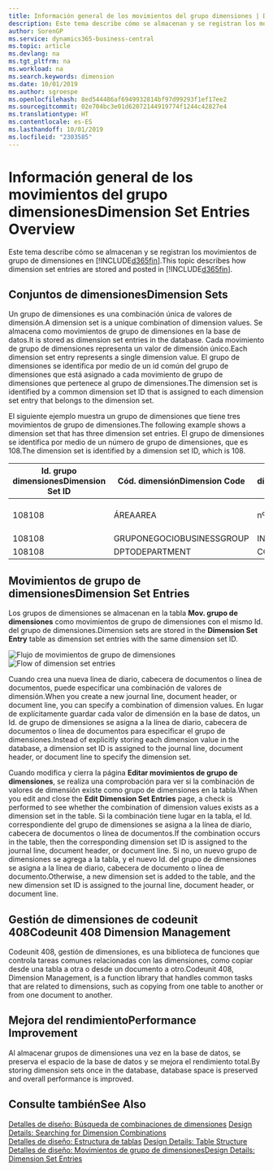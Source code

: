 ```yaml
---
title: Información general de los movimientos del grupo dimensiones | Documentos de Microsoft
description: Este tema describe cómo se almacenan y se registran los movimientos de grupo de dimensiones en Dynamics 365.
author: SorenGP
ms.service: dynamics365-business-central
ms.topic: article
ms.devlang: na
ms.tgt_pltfrm: na
ms.workload: na
ms.search.keywords: dimension
ms.date: 10/01/2019
ms.author: sgroespe
ms.openlocfilehash: 8ed544486af6949932814bf97d99293f1ef17ee2
ms.sourcegitcommit: 02e704bc3e01d62072144919774f1244c42827e4
ms.translationtype: HT
ms.contentlocale: es-ES
ms.lasthandoff: 10/01/2019
ms.locfileid: "2303585"
---
```

# <a name="dimension-set-entries-overview"></a><span data-ttu-id="3b29e-103">Información general de los movimientos del grupo dimensiones</span><span class="sxs-lookup"><span data-stu-id="3b29e-103">Dimension Set Entries Overview</span></span>
<span data-ttu-id="3b29e-104">Este tema describe cómo se almacenan y se registran los movimientos de grupo de dimensiones en [!INCLUDE[d365fin](includes/d365fin_md.md)].</span><span class="sxs-lookup"><span data-stu-id="3b29e-104">This topic describes how dimension set entries are stored and posted in [!INCLUDE[d365fin](includes/d365fin_md.md)].</span></span>  

## <a name="dimension-sets"></a><span data-ttu-id="3b29e-105">Conjuntos de dimensiones</span><span class="sxs-lookup"><span data-stu-id="3b29e-105">Dimension Sets</span></span>  
<span data-ttu-id="3b29e-106">Un grupo de dimensiones es una combinación única de valores de dimensión.</span><span class="sxs-lookup"><span data-stu-id="3b29e-106">A dimension set is a unique combination of dimension values.</span></span> <span data-ttu-id="3b29e-107">Se almacena como movimientos de grupo de dimensiones en la base de datos.</span><span class="sxs-lookup"><span data-stu-id="3b29e-107">It is stored as dimension set entries in the database.</span></span> <span data-ttu-id="3b29e-108">Cada movimiento de grupo de dimensiones representa un valor de dimensión único.</span><span class="sxs-lookup"><span data-stu-id="3b29e-108">Each dimension set entry represents a single dimension value.</span></span> <span data-ttu-id="3b29e-109">El grupo de dimensiones se identifica por medio de un id común del grupo de dimensiones que está asignado a cada movimiento de grupo de dimensiones que pertenece al grupo de dimensiones.</span><span class="sxs-lookup"><span data-stu-id="3b29e-109">The dimension set is identified by a common dimension set ID that is assigned to each dimension set entry that belongs to the dimension set.</span></span>  

<span data-ttu-id="3b29e-110">El siguiente ejemplo muestra un grupo de dimensiones que tiene tres movimientos de grupo de dimensiones.</span><span class="sxs-lookup"><span data-stu-id="3b29e-110">The following example shows a dimension set that has three dimension set entries.</span></span> <span data-ttu-id="3b29e-111">El grupo de dimensiones se identifica por medio de un número de grupo de dimensiones, que es 108.</span><span class="sxs-lookup"><span data-stu-id="3b29e-111">The dimension set is identified by a dimension set ID, which is 108.</span></span>  

|<span data-ttu-id="3b29e-112">Id. grupo dimensiones</span><span class="sxs-lookup"><span data-stu-id="3b29e-112">Dimension Set ID</span></span>|<span data-ttu-id="3b29e-113">Cód. dimensión</span><span class="sxs-lookup"><span data-stu-id="3b29e-113">Dimension Code</span></span>|<span data-ttu-id="3b29e-114">Cód. valor dimensión</span><span class="sxs-lookup"><span data-stu-id="3b29e-114">Dimension Value Code</span></span>|<span data-ttu-id="3b29e-115">Nombre valor dimensión</span><span class="sxs-lookup"><span data-stu-id="3b29e-115">Dimension Value Name</span></span>|  
|----------------------|--------------------|--------------------------|--------------------------|  
|<span data-ttu-id="3b29e-116">108</span><span class="sxs-lookup"><span data-stu-id="3b29e-116">108</span></span>|<span data-ttu-id="3b29e-117">ÁREA</span><span class="sxs-lookup"><span data-stu-id="3b29e-117">AREA</span></span>|<span data-ttu-id="3b29e-118">nº 70</span><span class="sxs-lookup"><span data-stu-id="3b29e-118">70</span></span>|<span data-ttu-id="3b29e-119">Norte América</span><span class="sxs-lookup"><span data-stu-id="3b29e-119">America North</span></span>|  
|<span data-ttu-id="3b29e-120">108</span><span class="sxs-lookup"><span data-stu-id="3b29e-120">108</span></span>|<span data-ttu-id="3b29e-121">GRUPONEGOCIO</span><span class="sxs-lookup"><span data-stu-id="3b29e-121">BUSINESSGROUP</span></span>|<span data-ttu-id="3b29e-122">INICIO</span><span class="sxs-lookup"><span data-stu-id="3b29e-122">HOME</span></span>|<span data-ttu-id="3b29e-123">Inicio</span><span class="sxs-lookup"><span data-stu-id="3b29e-123">Home</span></span>|  
|<span data-ttu-id="3b29e-124">108</span><span class="sxs-lookup"><span data-stu-id="3b29e-124">108</span></span>|<span data-ttu-id="3b29e-125">DPTO</span><span class="sxs-lookup"><span data-stu-id="3b29e-125">DEPARTMENT</span></span>|<span data-ttu-id="3b29e-126">CCIAL</span><span class="sxs-lookup"><span data-stu-id="3b29e-126">SALES</span></span>|<span data-ttu-id="3b29e-127">Ccial</span><span class="sxs-lookup"><span data-stu-id="3b29e-127">Sales</span></span>|  

## <a name="dimension-set-entries"></a><span data-ttu-id="3b29e-128">Movimientos de grupo de dimensiones</span><span class="sxs-lookup"><span data-stu-id="3b29e-128">Dimension Set Entries</span></span>  
<span data-ttu-id="3b29e-129">Los grupos de dimensiones se almacenan en la tabla **Mov. grupo de dimensiones** como movimientos de grupo de dimensiones con el mismo Id. del grupo de dimensiones.</span><span class="sxs-lookup"><span data-stu-id="3b29e-129">Dimension sets are stored in the **Dimension Set Entry** table as dimension set entries with the same dimension set ID.</span></span>  

<span data-ttu-id="3b29e-130">![Flujo de movimientos de grupo de dimensiones](media/dimensionentrynav7.png "Flujo de movimientos de grupo de dimensiones")</span><span class="sxs-lookup"><span data-stu-id="3b29e-130">![Flow of dimension set entries](media/dimensionentrynav7.png "Flow of dimension set entries")</span></span>  

<span data-ttu-id="3b29e-131">Cuando crea una nueva línea de diario, cabecera de documentos o línea de documentos, puede especificar una combinación de valores de dimensión.</span><span class="sxs-lookup"><span data-stu-id="3b29e-131">When you create a new journal line, document header, or document line, you can specify a combination of dimension values.</span></span> <span data-ttu-id="3b29e-132">En lugar de explícitamente guardar cada valor de dimensión en la base de datos, un Id. de grupo de dimensiones se asigna a la línea de diario, cabecera de documentos o línea de documentos para especificar el grupo de dimensiones.</span><span class="sxs-lookup"><span data-stu-id="3b29e-132">Instead of explicitly storing each dimension value in the database, a dimension set ID is assigned to the journal line, document header, or document line to specify the dimension set.</span></span>  

<span data-ttu-id="3b29e-133">Cuando modifica y cierra la página **Editar movimientos de grupo de dimensiones**, se realiza una comprobación para ver si la combinación de valores de dimensión existe como grupo de dimensiones en la tabla.</span><span class="sxs-lookup"><span data-stu-id="3b29e-133">When you edit and close the **Edit Dimension Set Entries** page, a check is performed to see whether the combination of dimension values exists as a dimension set in the table.</span></span> <span data-ttu-id="3b29e-134">Si la combinación tiene lugar en la tabla, el Id. correspondiente del grupo de dimensiones se asigna a la línea de diario, cabecera de documentos o línea de documentos.</span><span class="sxs-lookup"><span data-stu-id="3b29e-134">If the combination occurs in the table, then the corresponding dimension set ID is assigned to the journal line, document header, or document line.</span></span> <span data-ttu-id="3b29e-135">Si no, un nuevo grupo de dimensiones se agrega a la tabla, y el nuevo Id. del grupo de dimensiones se asigna a la línea de diario, cabecera de documento o línea de documento.</span><span class="sxs-lookup"><span data-stu-id="3b29e-135">Otherwise, a new dimension set is added to the table, and the new dimension set ID is assigned to the journal line, document header, or document line.</span></span>

## <a name="codeunit-408-dimension-management"></a><span data-ttu-id="3b29e-136">Gestión de dimensiones de codeunit 408</span><span class="sxs-lookup"><span data-stu-id="3b29e-136">Codeunit 408 Dimension Management</span></span>
<span data-ttu-id="3b29e-137">Codeunit 408, gestión de dimensiones, es una biblioteca de funciones que controla tareas comunes relacionadas con las dimensiones, como copiar desde una tabla a otra o desde un documento a otro.</span><span class="sxs-lookup"><span data-stu-id="3b29e-137">Codeunit 408, Dimension Management, is a function library that handles common tasks that are related to dimensions, such as copying from one table to another or from one document to another.</span></span>

## <a name="performance-improvement"></a><span data-ttu-id="3b29e-138">Mejora del rendimiento</span><span class="sxs-lookup"><span data-stu-id="3b29e-138">Performance Improvement</span></span>  
<span data-ttu-id="3b29e-139">Al almacenar grupos de dimensiones una vez en la base de datos, se preserva el espacio de la base de datos y se mejora el rendimiento total.</span><span class="sxs-lookup"><span data-stu-id="3b29e-139">By storing dimension sets once in the database, database space is preserved and overall performance is improved.</span></span>  

## <a name="see-also"></a><span data-ttu-id="3b29e-140">Consulte también</span><span class="sxs-lookup"><span data-stu-id="3b29e-140">See Also</span></span>  
<span data-ttu-id="3b29e-141">[Detalles de diseño: Búsqueda de combinaciones de dimensiones](design-details-searching-for-dimension-combinations.md) </span><span class="sxs-lookup"><span data-stu-id="3b29e-141">[Design Details: Searching for Dimension Combinations](design-details-searching-for-dimension-combinations.md) </span></span>  
<span data-ttu-id="3b29e-142">[Detalles de diseño: Estructura de tablas](design-details-table-structure.md) </span><span class="sxs-lookup"><span data-stu-id="3b29e-142">[Design Details: Table Structure](design-details-table-structure.md) </span></span>  
[<span data-ttu-id="3b29e-143">Detalles de diseño: Movimientos de grupo de dimensiones</span><span class="sxs-lookup"><span data-stu-id="3b29e-143">Design Details: Dimension Set Entries</span></span>](design-details-dimension-set-entries.md)   
